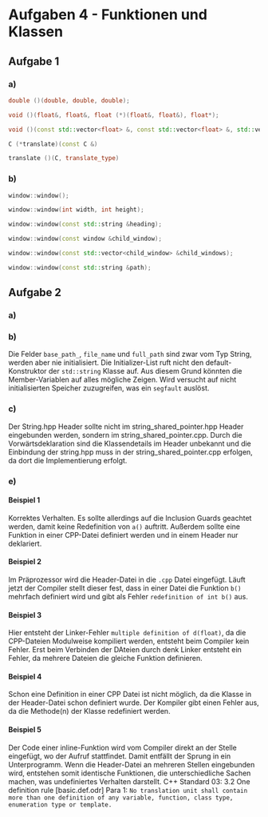 # Aufgaben 4 - Funktionen und Klassen

## Aufgabe 1

### a)

```cpp
double ()(double, double, double);
```

```cpp
void ()(float&, float&, float (*)(float&, float&), float*);
```

```cpp
void ()(const std::vector<float> &, const std::vector<float> &, std::vector<float> &)
```

```cpp
C (*translate)(const C &)

translate ()(C, translate_type)
```

### b)

```cpp
window::window();
```

```cpp
window::window(int width, int height);
```

```cpp
window::window(const std::string &heading);
```

```cpp
window::window(const window &child_window);
```

```cpp
window::window(const std::vector<child_window> &child_windows);
```

```cpp
window::window(const std::string &path);
```

## Aufgabe 2

### a)

### b)

Die Felder `base_path_`, `file_name` und `full_path` sind zwar vom Typ String, werden aber nie initialisiert. Die Initializer-List ruft nicht den default-Konstruktor der `std::string` Klasse auf. Aus diesem Grund könnten die Member-Variablen auf alles mögliche Zeigen. Wird versucht auf nicht initialisierten Speicher zuzugreifen, was ein `segfault` auslöst.

### c)

Der String.hpp Header sollte nicht im string_shared_pointer.hpp Header eingebunden werden, sondern im string_shared_pointer.cpp. Durch die Vorwärtsdeklaration sind die Klassendetails im Header unbekannt und die Einbindung der string.hpp muss in der string_shared_pointer.cpp erfolgen, da dort die Implementierung erfolgt.

### e)

#### Beispiel 1

Korrektes Verhalten. Es sollte allerdings auf die Inclusion Guards geachtet werden, damit keine Redefinition von `a()` auftritt. Außerdem sollte eine Funktion in einer CPP-Datei definiert werden und in einem Header nur deklariert.

#### Beispiel 2

Im Präprozessor wird die Header-Datei in die `.cpp` Datei eingefügt. Läuft jetzt der Compiler stellt dieser fest, dass in einer Datei die Funktion `b()` mehrfach definiert wird und gibt als Fehler `redefinition of int b()` aus.

#### Beispiel 3

Hier entsteht der Linker-Fehler `multiple definition of d(float)`, da die CPP-Dateien Modulweise kompiliert werden, entsteht beim Compiler kein Fehler. Erst beim Verbinden der DAteien durch denk Linker entsteht ein Fehler, da mehrere Dateien die gleiche Funktion definieren.

#### Beispiel 4

Schon eine Definition in einer CPP Datei ist nicht möglich, da die Klasse in der Header-Datei schon definiert wurde. Der Kompiler gibt einen Fehler aus, da die Methode(n) der Klasse redefiniert werden.

#### Beispiel 5

Der Code einer inline-Funktion wird vom Compiler direkt an der Stelle eingefügt, wo der Aufruf stattfindet. Damit entfällt der Sprung in ein Unterprogramm. Wenn die Header-Datei an mehreren Stellen eingebunden wird, entstehen somit identische Funktionen, die unterschiedliche Sachen machen, was undefiniertes Verhalten darstellt. C++ Standard 03: 3.2 One definition rule [basic.def.odr] Para 1: `No translation unit shall contain more than one definition of any variable, function, class type, enumeration type or template.`

